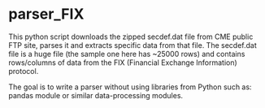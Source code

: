 # parser_FIX
This python script downloads the zipped secdef.dat file from CME public FTP site, parses it and extracts specific data from that file.
The secdef.dat file is a huge file (the sample one here has ~25000 rows) and contains rows/columns of data from the FIX
(Financial Exchange Information) protocol.

The goal is to write a parser without using libraries from Python such as:  pandas module or similar data-processing modules.

